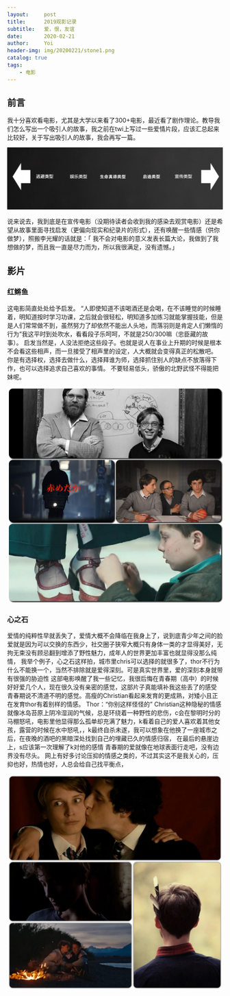 ```yaml
---
layout:     post
title:      2019观影记录
subtitle:   爱，恨，友谊
date:       2020-02-21
author:     Yoi
header-img: img/20200221/stone1.png
catalog: true
tags:
    - 电影
---
```


##  前言
我十分喜欢看电影，尤其是大学以来看了300+电影，最近看了剧作理论。教导我们怎么写出一个吸引人的故事，我之前在twi上写过一些爱情片段，应该汇总起来比较好，关于写出吸引人的故事，我会再写一篇。

![](/img/20200221/theory.png)

说来说去，我到底是在宣传电影（没期待读者会收到我的感染去观赏电影）还是希望从故事里面寻找启发（更偏向现实和纪录片的形式），还有唤醒一些情感（供你做梦），照搬李光耀的话就是：「 我不会对电影的意义发表长篇大论，我做到了我想做的梦，而且我一直是尽力而为，所以我很满足，没有遗憾。」

## 影片
### 红鳉鱼
这电影简直处处给予启发。
“人即使知道不该喝酒还是会喝，在不该睡觉的时候睡着，明知道按时学习功课，之后就会很轻松，明知道多加练习就能掌握技能，但是是人们常常做不到，虽然努力了却依然不能出人头地，而落羽则是肯定人们懒惰的行为”我这平时到处吹水，看看段子乐呵呵，不就是250/300嘛（忠臣藏的故事）。
启发当然是，人没法拒绝这些段子。也就是说人在事业上升期的时候是根本不会看这些相声，而一旦接受了相声里的设定，人大概就会变得真正的松散吧。
你是有选择权，选择去做什么，选择拜谁为师，选择抓住别人的缺点不放落得下作，也可以选择追求自己喜欢的事情。
不要轻易低头，骄傲的北野武怪不得能把妹呢。

![](/img/20200221/movie1.jpeg)

### 心之石
爱情的纯粹性早就丢失了，爱情大概不会降临在我身上了，说到底青少年之间的脸爱就是因为可以交换的东西少，社交圈子狭窄大概只有身体一类的才显得美好，无拘无束没有顾忌翻到增添了野性魅力，成年人的世界更加丰富也就显得没那么纯情，
我举个例子，心之石这样拍，城市里chris可以选择的就很多了，thor不行为什么不能换一个，当然不排除就是爱得深刻。可是真实世界里，爱的深刻本身就带有很强的胁迫性
这部电影唤醒了我一些记忆，我很后悔在青春期（高中）的时候好好爱几个人，现在很久没有亲密的感觉，这部片子真能填补我这些丢了的感受
青春期说不清道不明的感觉。高瘦的Christian看起来发育的更成熟，对矮小且正在发育thor有着别样的情感。
Thor：“你别这样怪怪的”
Christian这种隐秘的情感就像冰岛苔原上阴冷湿润的气候，总是环绕着一种野性的悲伤，c会在黎明时分的马棚怒吼，电影里他显得那么孤单却充满了魅力，k看着自己的爱人喜欢着其他女孩，露营的时候在水中怒吼，，k最终自杀未遂，我可以想象在他换了一座城市之后，在夜晚的酒吧的黑暗深处找到自己的埋藏已久的情感归宿，
在最后的悬崖边上，s应该第一次理解了k对他的感情
青春期的爱就像在地球表面行走吧，没有边界没有尽头。
网上有好多讨论压抑的情感之类的，不过其实这不是我关心的，压抑也好，热情也好，人总会给自己找平衡点，

![](/img/20200221/movie2.jpeg)
